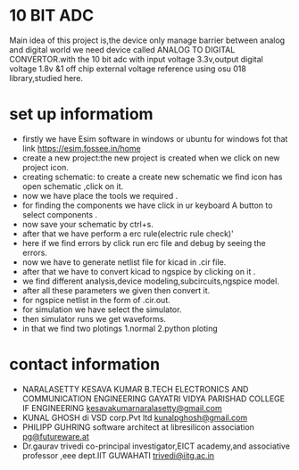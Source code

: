 # 10 BIT ADC
Main idea of this project is,the device only manage barrier between analog and digital world we need device called ANALOG TO DIGITAL CONVERTOR.with the 10 bit adc with input voltage 3.3v,output digital voltage 1.8v  &1 off chip external voltage reference using osu 018 library,studied here.
# set up informatiom
* firstly we have Esim software in windows or ubuntu for windows fot that link https://esim.fossee.in/home
* create a new project:the new project is created when we click on new project icon.
* creating schematic: to create a create new schematic we find icon has open schematic ,click on it.
* now we have place the tools we required .
* for finding the components we have click in ur keyboard A button to select components .
* now save your schematic by ctrl+s.
* after that we have perform a erc rule(electric rule check)'
* here if we find errors by click run erc file and debug by seeing the errors.
* now we have to generate netlist file for kicad in .cir file.
* after that we have to convert kicad to ngspice by clicking on it .
* we find different analysis,device modeling,subcircuits,ngspice model.
* after all these parameters we given then convert it.
* for ngspice netlist in the form of .cir.out.
* for simulation we have select the simulator. 
* then simulator runs we get waveforms.
* in that we find two plotings 1.normal 2.python ploting

# contact information
 * NARALASETTY KESAVA KUMAR B.TECH ELECTRONICS AND COMMUNICATION ENGINEERING GAYATRI VIDYA PARISHAD COLLEGE IF ENGINEERING kesavakumarnaralasetty@gmail.com
* KUNAL GHOSH  di VSD corp.Pvt ltd kunalpghosh@gmail.com
* PHILIPP GUHRING software architect at libresilicon association pg@futureware.at
* Dr.gaurav trivedi co-principal investigator,EICT academy,and associative professor ,eee dept.IIT GUWAHATI trivedi@iitg.ac.in 
 
